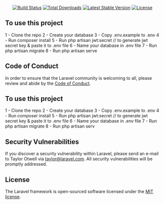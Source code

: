 
<p align="center">
<a href="https://github.com/laravel/framework/actions"><img src="https://github.com/laravel/framework/workflows/tests/badge.svg" alt="Build Status"></a>
<a href="https://packagist.org/packages/laravel/framework"><img src="https://img.shields.io/packagist/dt/laravel/framework" alt="Total Downloads"></a>
<a href="https://packagist.org/packages/laravel/framework"><img src="https://img.shields.io/packagist/v/laravel/framework" alt="Latest Stable Version"></a>
<a href="https://packagist.org/packages/laravel/framework"><img src="https://img.shields.io/packagist/l/laravel/framework" alt="License"></a>
</p>

## To use this project 
1 - Clone the repo
2 - Create your database
3 - Copy .env.example to .env
4 - Run composer install
5 - Run php artisan jwt:secret // to generate jwt secret key & paste it to .env file
6 - Name your database in .env file
7 - Run php artisan migrate
8 - Run php artisan serve 





## Code of Conduct

In order to ensure that the Laravel community is welcoming to all, please review and abide by the [Code of Conduct](https://laravel.com/docs/contributions#code-of-conduct).
## To use this project 
1 - Clone the repo
2 - Create your database
3 - Copy .env.example to .env
4 - Run composer install
5 - Run php artisan jwt:secret // to generate jwt secret key & paste it to .env file
6 - Name your database in .env file
7 - Run php artisan migrate
8 - Run php artisan serv

## Security Vulnerabilities

If you discover a security vulnerability within Laravel, please send an e-mail to Taylor Otwell via [taylor@laravel.com](mailto:taylor@laravel.com). All security vulnerabilities will be promptly addressed.

## License

The Laravel framework is open-sourced software licensed under the [MIT license](https://opensource.org/licenses/MIT).
